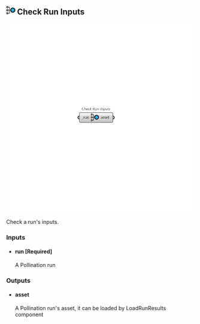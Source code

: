 ## ![Check Run Inputs](../../images/icons/Check_Run_Inputs.png) Check Run Inputs

![Check Run Inputs](../../images/components/Check_Run_Inputs.png)

Check a run's inputs.

### Inputs

* #### run [Required]

  A Pollination run

### Outputs

* #### asset

  A Pollination run's asset, it can be loaded by LoadRunResults component
